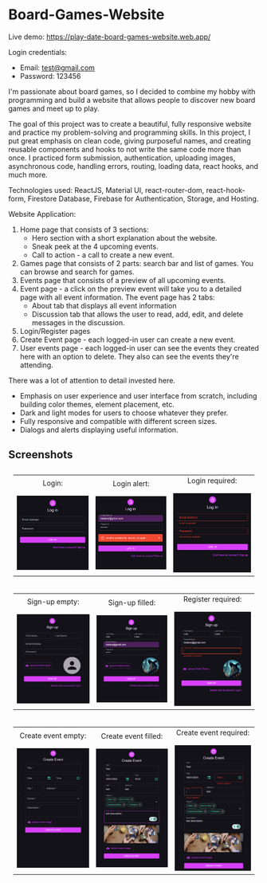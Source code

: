 # Board-Games-Website
 
Live demo: https://play-date-board-games-website.web.app/

Login credentials:
* Email: test@gmail.com
* Password: 123456

I'm passionate about board games, so I decided to combine my hobby with programming and build a website that allows people to discover new board games and meet up to play.

The goal of this project was to create a beautiful, fully responsive website and practice my problem-solving and programming skills.
In this project, I put great emphasis on clean code, giving purposeful names, and creating reusable components and hooks to not write the same code more than once.
I practiced form submission, authentication, uploading images, asynchronous code, handling errors, routing, loading data, react hooks, and much more.

Technologies used: ReactJS, Material UI, react-router-dom, react-hook-form, Firestore Database, Firebase for Authentication, Storage, and Hosting.

Website Application:
1. Home page that consists of 3 sections:
   * Hero section with a short explanation about the website.
   * Sneak peek at the 4 upcoming events.
   * Call to action - a call to create a new event.
2. Games page that consists of 2 parts: search bar and list of games. You can browse and search for games.
3. Events page that consists of a preview of all upcoming events.
4. Event page - a click on the preview event will take you to a detailed page with all event information. The event page has 2 tabs:
   * About tab that displays all event information
   * Discussion tab that allows the user to read, add, edit, and delete messages in the discussion.
5. Login/Register pages
6. Create Event page - each logged-in user can create a new event.
7. User events page - each logged-in user can see the events they created here with an option to delete. They also can see the events they're attending.


There was a lot of attention to detail invested here.
   * Emphasis on user experience and user interface from scratch, including building color themes, element placement, etc.
   * Dark and light modes for users to choose whatever they prefer.
   * Fully responsive and compatible with different screen sizes.
   * Dialogs and alerts displaying useful information.
   

## Screenshots
<table style="padding:10px">
  <tr>
   <td> 
       <div align="center">
        Login:
       </div>
    <br>
       <img src="https://github.com/Lena-Kalmikov/Board-Games-Website/blob/main/screenshots/login/1.PNG"   alt="1" width = 300px  >
   </td>
   <td>
       <div align="center">
        Login alert:
       </div>
    <br>
       <img src="https://github.com/Lena-Kalmikov/Board-Games-Website/blob/main/screenshots/login/2.PNG"   alt="2" width = 300px  >
   </td>
   <td>
           <div align="center">
        Login required:
       </div>
    <br>
    <img src="https://github.com/Lena-Kalmikov/Board-Games-Website/blob/main/screenshots/login/3.PNG" alt="3" width = 300px >
   </td>
  </tr>
</table>

<table style="padding:10px">
  <tr>
   <td> 
       <div align="center">
        Sign-up empty:
       </div>
    <br>
       <img src="https://github.com/Lena-Kalmikov/Board-Games-Website/blob/main/screenshots/signup/1.PNG"   alt="1" width = 300px  >
   </td>
   <td>
       <div align="center">
        Sign-up filled:
       </div>
    <br>
       <img src="https://github.com/Lena-Kalmikov/Board-Games-Website/blob/main/screenshots/signup/2.PNG"   alt="2" width = 300px  >
   </td>
   <td>
           <div align="center">
        Register required:
       </div>
    <br>
    <img src="https://github.com/Lena-Kalmikov/Board-Games-Website/blob/main/screenshots/signup/3.PNG" alt="3" width = 300px >
   </td>
  </tr>
</table>

<table style="padding:10px">
  <tr>
   <td> 
       <div align="center">
        Create event empty:
       </div>
    <br>
       <img src="https://github.com/Lena-Kalmikov/Board-Games-Website/blob/main/screenshots/createNewEvent/1.PNG"   alt="1" width = 300px  >
   </td>
   <td>
       <div align="center">
        Create event filled:
       </div>
    <br>
       <img src="https://github.com/Lena-Kalmikov/Board-Games-Website/blob/main/screenshots/createNewEvent/2.PNG"   alt="2" width = 300px  >
   </td>
   <td>
           <div align="center">
        Create event required:
       </div>
    <br>
    <img src="https://github.com/Lena-Kalmikov/Board-Games-Website/blob/main/screenshots/createNewEvent/3.PNG" alt="3" width = 300px >
   </td>
  </tr>
</table>

